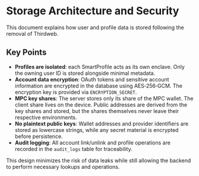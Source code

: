 # Storage Architecture and Security

This document explains how user and profile data is stored following the removal of Thirdweb.

## Key Points
- **Profiles are isolated**: each SmartProfile acts as its own enclave. Only the owning user ID is stored alongside minimal metadata.
- **Account data encryption**: OAuth tokens and sensitive account information are encrypted in the database using AES‑256‑GCM. The encryption key is provided via `ENCRYPTION_SECRET`.
- **MPC key shares**: The server stores only its share of the MPC wallet. The client share lives on the device. Public addresses are derived from the key shares and stored, but the shares themselves never leave their respective environments.
- **No plaintext public keys**: Wallet addresses and provider identifiers are stored as lowercase strings, while any secret material is encrypted before persistence.
- **Audit logging**: All account link/unlink and profile operations are recorded in the `audit_logs` table for traceability.

This design minimizes the risk of data leaks while still allowing the backend to perform necessary lookups and operations.
